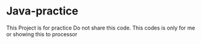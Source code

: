 # Java-practice

This Project is for practice
Do not share this code. This codes is only for me or showing this to processor
